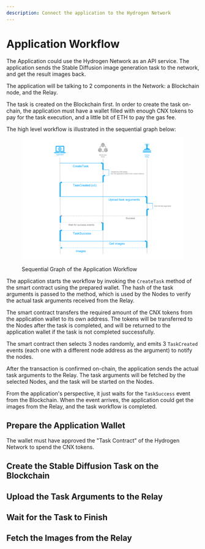 ```yaml
---
description: Connect the application to the Hydrogen Network
---
```


# Application Workflow

The Application could use the Hydrogen Network as an API service. The application sends the Stable Diffusion image generation task to the network, and get the result images back.

The application will be talking to 2 components in the Network: a Blockchain node, and the Relay.

The task is created on the Blockchain first. In order to create the task on-chain, the application must have a wallet filled with enough CNX tokens to pay for the task execution, and a little bit of ETH to pay the gas fee.

The high level workflow is illustrated in the sequential graph below:

<figure><img src="../.gitbook/assets/323730c0a33886b4f03a611b937c17c.png" alt=""><figcaption><p>Sequential Graph of the Application Workflow</p></figcaption></figure>

The application starts the workflow by invoking the `CreateTask` method of the smart contract using the prepared wallet. The hash of the task arguments is passed to the method, which is used by the Nodes to verify the actual task arguments received from the Relay.

The smart contract transfers the required amount of the CNX tokens from the application wallet to its own address. The tokens will be transferred to the Nodes after the task is completed, and will be returned to the application wallet if the task is not completed successfully.

The smart contract then selects 3 nodes randomly, and emits 3 `TaskCreated` events (each one with a different node address as the argument) to notify the nodes.

After the transaction is confirmed on-chain, the application sends the actual task arguments to the Relay. The task arguments will be fetched by the selected Nodes, and the task will be started on the Nodes.

From the application's perspective, it just waits for the `TaskSuccess` event from the Blockchain. When the event arrives, the application could get the images from the Relay, and the task workflow is completed.

## Prepare the Application Wallet



The wallet must have approved the "Task Contract" of the Hydrogen Network to spend the CNX tokens.

## Create the Stable Diffusion Task on the Blockchain

## Upload the Task Arguments to the Relay

## Wait for the Task to Finish

## Fetch the Images from the Relay


